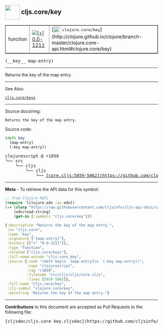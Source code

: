 ## <img width="48px" valign="middle" src="http://i.imgur.com/Hi20huC.png"> cljs.core/key

 <table border="1">
<tr>

<td>function</td>
<td><a href="https://github.com/cljsinfo/cljs-api-docs/tree/0.0-1211"><img valign="middle" alt="[+] 0.0-1211" src="https://img.shields.io/badge/+-0.0--1211-lightgrey.svg"></a> </td>
<td>
[<img height="24px" valign="middle" src="http://i.imgur.com/1GjPKvB.png"> <samp>clojure.core/key</samp>](http://clojure.github.io/clojure/branch-master/clojure.core-api.html#clojure.core/key)
</td>
</tr>
</table>

 <samp>
(__key__ map-entry)<br>
</samp>

---

Returns the key of the map entry.

---


See Also:

[`cljs.core/keys`](cljs.core_keys.md)<br>

---

Source docstring:

```
Returns the key of the map entry.
```

Source code:

```clj
(defn key
  [map-entry]
  (-key map-entry))
```

 <pre>
clojurescript @ r1859
└── src
    └── cljs
        └── cljs
            └── <ins>[core.cljs:5859-5862](https://github.com/clojure/clojurescript/blob/r1859/src/cljs/cljs/core.cljs#L5859-L5862)</ins>
</pre>


---

__Meta__ - To retrieve the API data for this symbol:

```clj
;; from Clojure REPL
(require '[clojure.edn :as edn])
(-> (slurp "https://raw.githubusercontent.com/cljsinfo/cljs-api-docs/catalog/cljs-api.edn")
    (edn/read-string)
    (get-in [:symbols "cljs.core/key"]))
```

```clj
{:description "Returns the key of the map entry.",
 :ns "cljs.core",
 :name "key",
 :signature ["[map-entry]"],
 :history [["+" "0.0-1211"]],
 :type "function",
 :related ["cljs.core/keys"],
 :full-name-encode "cljs.core_key",
 :source {:code "(defn key\n  [map-entry]\n  (-key map-entry))",
          :repo "clojurescript",
          :tag "r1859",
          :filename "src/cljs/cljs/core.cljs",
          :lines [5859 5862]},
 :full-name "cljs.core/key",
 :clj-symbol "clojure.core/key",
 :docstring "Returns the key of the map entry."}

```

---

__Contributions__ to this document are accepted as Pull Requests to the following file:

 <pre>
[cljsdoc/cljs.core_key.cljsdoc](https://github.com/cljsinfo/cljs-api-docs/blob/master/cljsdoc/cljs.core_key.cljsdoc)
</pre>

